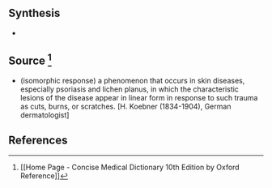 ## Synthesis
- 
## Source [^1]
- (isomorphic response) a phenomenon that occurs in skin diseases, especially psoriasis and lichen planus, in which the characteristic lesions of the disease appear in linear form in response to such trauma as cuts, burns, or scratches. \[H. Koebner (1834-1904), German dermatologist]
## References

[^1]: [[Home Page - Concise Medical Dictionary 10th Edition by Oxford Reference]]